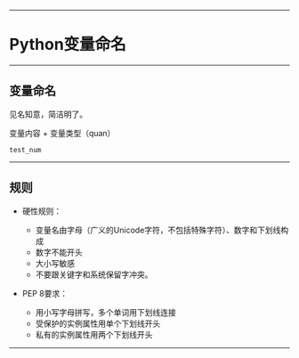 
***
# Python变量命名

***
## 变量命名

见名知意，简洁明了。

变量内容 + 变量类型（quan）


    test_num


***
## 规则
- 硬性规则：
  - 变量名由字母（广义的Unicode字符，不包括特殊字符）、数字和下划线构成
  - 数字不能开头
  - 大小写敏感
  - 不要跟关键字和系统保留字冲突。
  
- PEP 8要求：
  - 用小写字母拼写，多个单词用下划线连接
  - 受保护的实例属性用单个下划线开头
  - 私有的实例属性用两个下划线开头
***
